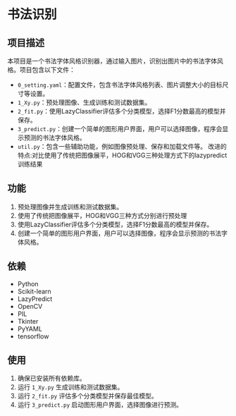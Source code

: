 # 书法识别
## 项目描述

本项目是一个书法字体风格识别器，通过输入图片，识别出图片中的书法字体风格。项目包含以下文件：
- `0_setting.yaml`：配置文件，包含书法字体风格列表、图片调整大小的目标尺寸等设置。
- `1_Xy.py`：预处理图像、生成训练和测试数据集。
- `2_fit.py`：使用LazyClassifier评估多个分类模型，选择F1分数最高的模型并保存。
- `3_predict.py`：创建一个简单的图形用户界面，用户可以选择图像，程序会显示预测的书法字体风格。
- `util.py`：包含一些辅助功能，例如图像预处理、保存和加载文件等。
改进的特点:对比使用了传统把图像展平，HOG和VGG三种处理方式下的lazypredict训练结果

## 功能

1. 预处理图像并生成训练和测试数据集。
2. 使用了传统把图像展平，HOG和VGG三种方式分别进行预处理
3. 使用LazyClassifier评估多个分类模型，选择F1分数最高的模型并保存。
4. 创建一个简单的图形用户界面，用户可以选择图像，程序会显示预测的书法字体风格。

## 依赖

- Python
- Scikit-learn
- LazyPredict
- OpenCV
- PIL
- Tkinter
- PyYAML
- tensorflow
## 使用

1. 确保已安装所有依赖库。
2. 运行 `1_Xy.py` 生成训练和测试数据集。
3. 运行 `2_fit.py` 评估多个分类模型并保存最佳模型。
4. 运行 `3_predict.py` 启动图形用户界面，选择图像进行预测。


